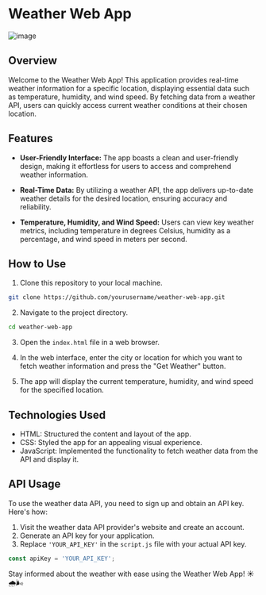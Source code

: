 # Weather Web App

![image](https://github.com/vinay-a1coder/Weather-app/assets/97262201/8f261349-d5cd-4898-bd09-8810b18f5e83)


## Overview

Welcome to the Weather Web App! This application provides real-time weather information for a specific location, displaying essential data such as temperature, humidity, and wind speed. By fetching data from a weather API, users can quickly access current weather conditions at their chosen location.

## Features

- **User-Friendly Interface:** The app boasts a clean and user-friendly design, making it effortless for users to access and comprehend weather information.

- **Real-Time Data:** By utilizing a weather API, the app delivers up-to-date weather details for the desired location, ensuring accuracy and reliability.

- **Temperature, Humidity, and Wind Speed:** Users can view key weather metrics, including temperature in degrees Celsius, humidity as a percentage, and wind speed in meters per second.

## How to Use

1. Clone this repository to your local machine.

```bash
git clone https://github.com/yourusername/weather-web-app.git
```

2. Navigate to the project directory.

```bash
cd weather-web-app
```

3. Open the `index.html` file in a web browser.

4. In the web interface, enter the city or location for which you want to fetch weather information and press the "Get Weather" button.

5. The app will display the current temperature, humidity, and wind speed for the specified location.

## Technologies Used

- HTML: Structured the content and layout of the app.
- CSS: Styled the app for an appealing visual experience.
- JavaScript: Implemented the functionality to fetch weather data from the API and display it.

## API Usage

To use the weather data API, you need to sign up and obtain an API key. Here's how:

1. Visit the weather data API provider's website and create an account.
2. Generate an API key for your application.
3. Replace `'YOUR_API_KEY'` in the `script.js` file with your actual API key.

```javascript
const apiKey = 'YOUR_API_KEY';
```

Stay informed about the weather with ease using the Weather Web App! ☀️🌧️🌬️
